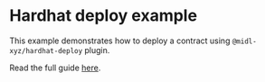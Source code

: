 # Hardhat deploy example

This example demonstrates how to deploy a contract using `@midl-xyz/hardhat-deploy` plugin.

Read the full guide [here](https://midl-js-lib.midl.xyz/midl/guides/deploy-contract).
